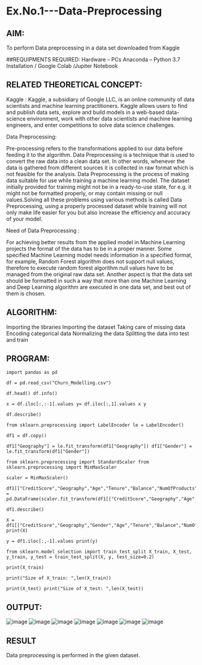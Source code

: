 # Ex.No.1---Data-Preprocessing
## AIM:

To perform Data preprocessing in a data set downloaded from Kaggle

##REQUIPMENTS REQUIRED:
Hardware – PCs
Anaconda – Python 3.7 Installation / Google Colab /Jupiter Notebook

## RELATED THEORETICAL CONCEPT:

Kaggle :
Kaggle, a subsidiary of Google LLC, is an online community of data scientists and machine learning practitioners. Kaggle allows users to find and publish data sets, explore and build models in a web-based data-science environment, work with other data scientists and machine learning engineers, and enter competitions to solve data science challenges.

Data Preprocessing:

Pre-processing refers to the transformations applied to our data before feeding it to the algorithm. Data Preprocessing is a technique that is used to convert the raw data into a clean data set. In other words, whenever the data is gathered from different sources it is collected in raw format which is not feasible for the analysis.
Data Preprocessing is the process of making data suitable for use while training a machine learning model. The dataset initially provided for training might not be in a ready-to-use state, for e.g. it might not be formatted properly, or may contain missing or null values.Solving all these problems using various methods is called Data Preprocessing, using a properly processed dataset while training will not only make life easier for you but also increase the efficiency and accuracy of your model.

Need of Data Preprocessing :

For achieving better results from the applied model in Machine Learning projects the format of the data has to be in a proper manner. Some specified Machine Learning model needs information in a specified format, for example, Random Forest algorithm does not support null values, therefore to execute random forest algorithm null values have to be managed from the original raw data set.
Another aspect is that the data set should be formatted in such a way that more than one Machine Learning and Deep Learning algorithm are executed in one data set, and best out of them is chosen.


## ALGORITHM:
Importing the libraries
Importing the dataset
Taking care of missing data
Encoding categorical data
Normalizing the data
Splitting the data into test and train

## PROGRAM:
```
import pandas as pd

df = pd.read_csv("Churn_Modelling.csv")

df.head() df.info()

x = df.iloc[:,:-1].values y= df.iloc[:,1].values x y

df.describe()

from sklearn.preprocessing import LabelEncoder le = LabelEncoder()

df1 = df.copy()

df1["Geography"] = le.fit_transform(df1["Geography"]) df1["Gender"] = le.fit_transform(df1["Gender"])

from sklearn.preprocessing import StandardScaler from sklearn.preprocessing import MinMaxScaler

scaler = MinMaxScaler()

df1[["CreditScore","Geography","Age","Tenure","Balance","NumOfProducts","EstimatedSalary"]] = pd.DataFrame(scaler.fit_transform(df1[["CreditScore","Geography","Age","Tenure","Balance","NumOfProducts","EstimatedSalary"]]))

df1.describe()

X = df1[["CreditScore","Geography","Gender","Age","Tenure","Balance","NumOfProducts","HasCrCard","IsActiveMember","EstimatedSalary"]].values print(X)

y = df1.iloc[:,-1].values print(y)

from sklearn.model_selection import train_test_split X_train, X_test, y_train, y_test = train_test_split(X, y, test_size=0.2)

print(X_train)

print("Size of X_train: ",len(X_train))

print(X_test) print("Size of X_test: ",len(X_test))
```

## OUTPUT:
![image](https://github.com/MaithreyanDinakaran/Ex.No.1---Data-Preprocessing/assets/119104032/5fc94029-6283-48c6-9e3f-02a1a5d28125)
![image](https://github.com/MaithreyanDinakaran/Ex.No.1---Data-Preprocessing/assets/119104032/a24d12d7-ed97-488a-bcb6-e26a65425697)
![image](https://github.com/MaithreyanDinakaran/Ex.No.1---Data-Preprocessing/assets/119104032/34b2e47e-9b5e-4e3f-97db-6d18c6beee1c)
![image](https://github.com/MaithreyanDinakaran/Ex.No.1---Data-Preprocessing/assets/119104032/40d529f1-a4ca-4496-a433-d42638cb9ca7)
![image](https://github.com/MaithreyanDinakaran/Ex.No.1---Data-Preprocessing/assets/119104032/ae3e5390-35ef-461b-8aad-08ad42b78385)
![image](https://github.com/MaithreyanDinakaran/Ex.No.1---Data-Preprocessing/assets/119104032/c13a99fc-9f5d-4b5f-9548-c418b545b2c8)
![image](https://github.com/MaithreyanDinakaran/Ex.No.1---Data-Preprocessing/assets/119104032/72ce0dcf-6cdb-4ca9-af3a-c569effff70f)


## RESULT
Data preprocessing is performed in the given dataset.
